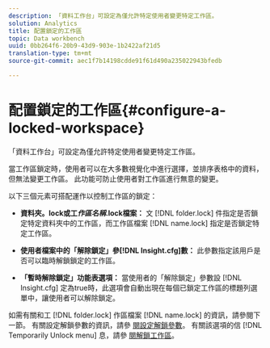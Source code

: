 ```yaml
---
description: 「資料工作台」可設定為僅允許特定使用者變更特定工作區。
solution: Analytics
title: 配置鎖定的工作區
topic: Data workbench
uuid: 0bb264f6-20b9-43d9-903e-1b2422af21d5
translation-type: tm+mt
source-git-commit: aec1f7b14198cdde91f61d490a235022943bfedb

---
```



# 配置鎖定的工作區{#configure-a-locked-workspace}

「資料工作台」可設定為僅允許特定使用者變更特定工作區。

當工作區鎖定時，使用者可以在大多數視覺化中進行選擇，並排序表格中的資料，但無法變更工作區。 此功能可防止使用者對工作區進行無意的變更。

以下三個元素可搭配運作以控制工作區的鎖定：

* **資料夾。lock或工&#x200B;*作區名稱*.lock檔案：** 文 [!DNL folder.lock] 件指定是否鎖定特定資料夾中的工作區，而工作區檔案 [!DNL name.lock] 指定是否鎖定特定工作區。

* **使用者檔案中的「解除鎖定」參[!DNL Insight.cfg]數：** 此參數指定該用戶是否可以臨時解鎖鎖定的工作區。
* **「暫時解除鎖定」功能表選項：** 當使用者的「解除鎖定」參數設 [!DNL Insight.cfg] 定為true時，此選項會自動出現在每個已鎖定工作區的標題列選單中，讓使用者可以解除鎖定。

如需有關和工 [!DNL folder.lock] 作區檔案 [!DNL name.lock] 的資訊，請參閱下一節。 有關設定解鎖參數的資訊，請參 [閱設定解鎖參數](../../../../home/c-get-started/c-intf-anlys-ftrs/c-config-locked-wkspc/c-unlck-param.md#concept-b018a85c6217489aa01b17845872df7f)。 有關該選項的信 [!DNL Temporarily Unlock menu] 息，請參 [閱解鎖工作區](../../../../home/c-get-started/c-work-worksp/c-unlock-wksp.md#concept-18ada952aecf45c79a806b31b294023e)。
